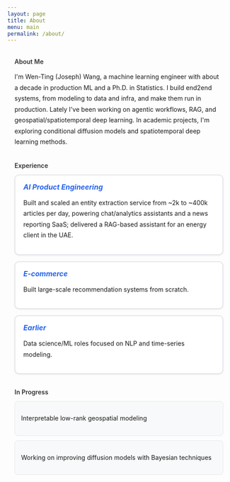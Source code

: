 ```yaml
---
layout: page
title: About
menu: main
permalink: /about/
---
```


<style>
.about {
  max-width: 720px !important;
  margin: 0 auto !important;
  padding: 0 16px 40px !important;
}

.about h4 {
  margin: 32px 0 12px !important;
  font-weight: 600 !important;
  color: #333 !important;
}

.about p { 
  line-height: 1.75 !important; 
}

.about .card {
  background: #ffffff !important;
  border: 2px solid #e5e7eb !important;
  border-radius: 10px !important;
  padding: 16px 18px !important;
  margin-bottom: 14px !important;
  box-shadow: 0 1px 3px rgba(0,0,0,0.1) !important;
}

.about .card h5 {
  margin: 0 0 6px 0 !important;
  font-size: 1rem !important;
  font-weight: 700 !important;
  color: #2563eb !important;
}

.about .pill {
  background: #f8f9fa !important;
  border: 1px solid #e5e7eb !important;
  border-radius: 8px !important;
  padding: 12px 14px !important;
  margin-bottom: 10px !important;
}
</style>

<div class="about">

<h4>About Me</h4>

<p class="intro-text">
I'm Wen-Ting (Joseph) Wang, a machine learning engineer with about a decade in production ML and a Ph.D. in Statistics. I build end2end systems, from modeling to data and infra, and make them run in production. Lately I've been working on agentic workflows, RAG, and geospatial/spatiotemporal deep learning. In academic projects, I'm exploring conditional diffusion models and spatiotemporal deep learning methods.
</p>

<h4>Experience</h4>

<div class="card">
  <h5>AI Product Engineering</h5>
  <p>Built and scaled an entity extraction service from ~2k to ~400k articles per day, powering chat/analytics assistants and a news reporting SaaS; delivered a RAG-based assistant for an energy client in the UAE.</p>
</div>

<div class="card">
  <h5>E-commerce</h5>
  <p>Built large-scale recommendation systems from scratch.</p>
</div>

<div class="card">
  <h5>Earlier</h5>
  <p>Data science/ML roles focused on NLP and time-series modeling.</p>
</div>

<h4>In Progress</h4>

<div class="pill">
  <p>Interpretable low-rank geospatial modeling</p>
</div>

<div class="pill">
  <p>Working on improving diffusion models with Bayesian techniques</p>
</div>

</div>

